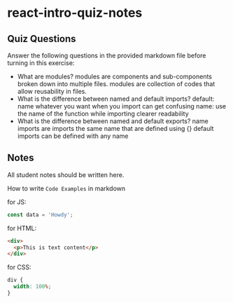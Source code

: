 # react-intro-quiz-notes

## Quiz Questions

Answer the following questions in the provided markdown file before turning in this exercise:

- What are modules?
  modules are components and sub-components broken down into multiple files. modules are collection of codes that allow reusability in files.
- What is the difference between named and default imports?
  default: name whatever you want when you import can get confusing
  name: use the name of the function while importing clearer readability
- What is the difference between named and default exports?
  name imports are imports the same name that are defined using {}
  default imports can be defined with any name

## Notes

All student notes should be written here.

How to write `Code Examples` in markdown

for JS:

```javascript
const data = 'Howdy';
```

for HTML:

```html
<div>
  <p>This is text content</p>
</div>
```

for CSS:

```css
div {
  width: 100%;
}
```
